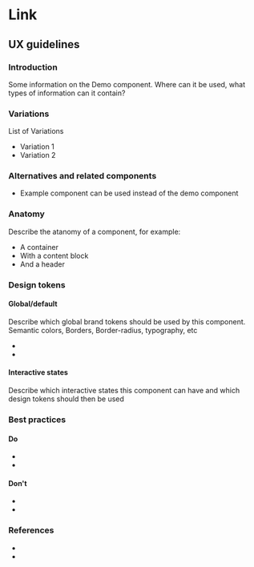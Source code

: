 <!-- \*Status: **In development\*** -->

# Link

## UX guidelines

### Introduction

Some information on the Demo component. Where can it be used, what types of information can it contain?

### Variations

List of Variations

- Variation 1
- Variation 2

### Alternatives and related components

- Example component can be used instead of the demo component

### Anatomy

Describe the atanomy of a component, for example:

- A container
- With a content block
- And a header

### Design tokens

#### Global/default

Describe which global brand tokens should be used by this component. Semantic colors, Borders, Border-radius, typography, etc

-

-

#### Interactive states

Describe which interactive states this component can have and which design tokens should then be used

### Best practices

#### Do

-
-

#### Don't

-
-

### References

-
-
